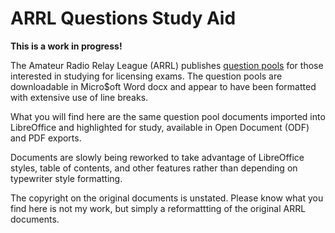# ARRL Questions Study Aid

**This is a work in progress!**

The Amateur Radio Relay League (ARRL) publishes [question pools](https://www.arrl.org/question-pools) for those interested in studying for licensing exams. The question pools are downloadable in Micro$oft Word docx and appear to have been formatted with extensive use of line breaks.

What you will find here are the same question pool documents imported into LibreOffice and highlighted for study, available in Open Document (ODF) and PDF exports.

Documents are slowly being reworked to take advantage of LibreOffice styles, table of contents, and other features rather than depending on typewriter style formatting.

The copyright on the original documents is unstated. Please know what you find here is not my work, but simply a reformattting of the original ARRL documents.
